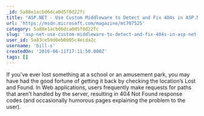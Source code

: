 ```yaml
---
_id: 5a88e1acbd6dca0d5f0d22fc
title: "ASP.NET - Use Custom Middleware to Detect and Fix 404s in ASP.NET Core Apps"
url: 'https://msdn.microsoft.com/magazine/mt707525'
category: 5a88e1acbd6dca0d5f0d22fc
slug: 'asp-net-use-custom-middleware-to-detect-and-fix-404s-in-asp-net-core-apps'
user_id: 5a83ce59d6eb0005c4ecda2c
username: 'bill-s'
createdOn: '2016-06-11T17:11:50.000Z'
tags: []
---
```


If you’ve ever lost something at a school or an amusement park, you may have had the good fortune of getting it back by checking the location’s Lost and Found. In Web applications, users frequently make requests for paths that aren’t handled by the server, resulting in 404 Not Found response codes (and occasionally humorous pages explaining the problem to the user).
